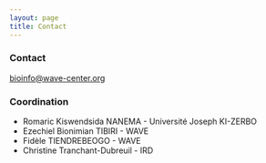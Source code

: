 ```yaml
---
layout: page
title: Contact
---
```



### Contact
bioinfo@wave-center.org

### Coordination 
* Romaric Kiswendsida NANEMA - Université Joseph KI-ZERBO
* Ezechiel Bionimian TIBIRI - WAVE
* Fidèle TIENDREBEOGO - WAVE
* Christine Tranchant-Dubreuil - IRD
